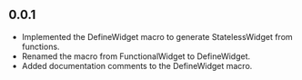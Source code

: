## 0.0.1

* Implemented the DefineWidget macro to generate StatelessWidget from functions.
* Renamed the macro from FunctionalWidget to DefineWidget.
* Added documentation comments to the DefineWidget macro.
